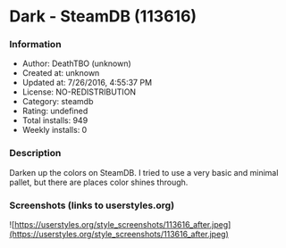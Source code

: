 # Dark - SteamDB (113616)

### Information
- Author: DeathTBO (unknown)
- Created at: unknown
- Updated at: 7/26/2016, 4:55:37 PM
- License: NO-REDISTRIBUTION
- Category: steamdb
- Rating: undefined
- Total installs: 949
- Weekly installs: 0


### Description
Darken up the colors on SteamDB. I tried to use a very basic and minimal pallet, but there are places color shines through.


### Screenshots (links to userstyles.org)
![https://userstyles.org/style_screenshots/113616_after.jpeg](https://userstyles.org/style_screenshots/113616_after.jpeg)



